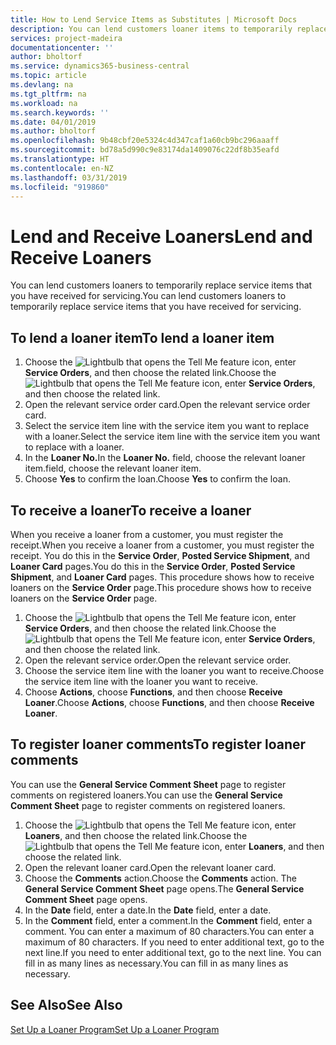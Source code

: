 ```yaml
---
title: How to Lend Service Items as Substitutes | Microsoft Docs
description: You can lend customers loaner items to temporarily replace service items that you have received for servicing.
services: project-madeira
documentationcenter: ''
author: bholtorf
ms.service: dynamics365-business-central
ms.topic: article
ms.devlang: na
ms.tgt_pltfrm: na
ms.workload: na
ms.search.keywords: ''
ms.date: 04/01/2019
ms.author: bholtorf
ms.openlocfilehash: 9b48cbf20e5324c4d347caf1a60cb9bc296aaaff
ms.sourcegitcommit: bd78a5d990c9e83174da1409076c22df8b35eafd
ms.translationtype: HT
ms.contentlocale: en-NZ
ms.lasthandoff: 03/31/2019
ms.locfileid: "919860"
---
```

# <a name="lend-and-receive-loaners"></a><span data-ttu-id="6cb8d-103">Lend and Receive Loaners</span><span class="sxs-lookup"><span data-stu-id="6cb8d-103">Lend and Receive Loaners</span></span>
<span data-ttu-id="6cb8d-104">You can lend customers loaners to temporarily replace service items that you have received for servicing.</span><span class="sxs-lookup"><span data-stu-id="6cb8d-104">You can lend customers loaners to temporarily replace service items that you have received for servicing.</span></span>  
  
## <a name="to-lend-a-loaner-item"></a><span data-ttu-id="6cb8d-105">To lend a loaner item</span><span class="sxs-lookup"><span data-stu-id="6cb8d-105">To lend a loaner item</span></span>    
1. <span data-ttu-id="6cb8d-106">Choose the ![Lightbulb that opens the Tell Me feature](media/ui-search/search_small.png "Tell me what you want to do") icon, enter **Service Orders**, and then choose the related link.</span><span class="sxs-lookup"><span data-stu-id="6cb8d-106">Choose the ![Lightbulb that opens the Tell Me feature](media/ui-search/search_small.png "Tell me what you want to do") icon, enter **Service Orders**, and then choose the related link.</span></span>  
2. <span data-ttu-id="6cb8d-107">Open the relevant service order card.</span><span class="sxs-lookup"><span data-stu-id="6cb8d-107">Open the relevant service order card.</span></span>  
3. <span data-ttu-id="6cb8d-108">Select the service item line with the service item you want to replace with a loaner.</span><span class="sxs-lookup"><span data-stu-id="6cb8d-108">Select the service item line with the service item you want to replace with a loaner.</span></span>  
4. <span data-ttu-id="6cb8d-109">In the **Loaner No.**</span><span class="sxs-lookup"><span data-stu-id="6cb8d-109">In the **Loaner No.**</span></span> <span data-ttu-id="6cb8d-110">field, choose the relevant loaner item.</span><span class="sxs-lookup"><span data-stu-id="6cb8d-110">field, choose the relevant loaner item.</span></span>  
5. <span data-ttu-id="6cb8d-111">Choose **Yes** to confirm the loan.</span><span class="sxs-lookup"><span data-stu-id="6cb8d-111">Choose **Yes** to confirm the loan.</span></span>  

## <a name="to-receive-a-loaner"></a><span data-ttu-id="6cb8d-112">To receive a loaner</span><span class="sxs-lookup"><span data-stu-id="6cb8d-112">To receive a loaner</span></span>  
<span data-ttu-id="6cb8d-113">When you receive a loaner from a customer, you must register the receipt.</span><span class="sxs-lookup"><span data-stu-id="6cb8d-113">When you receive a loaner from a customer, you must register the receipt.</span></span> <span data-ttu-id="6cb8d-114">You do this in the **Service Order**, **Posted Service Shipment**, and **Loaner Card** pages.</span><span class="sxs-lookup"><span data-stu-id="6cb8d-114">You do this in the **Service Order**, **Posted Service Shipment**, and **Loaner Card** pages.</span></span> <span data-ttu-id="6cb8d-115">This procedure shows how to receive loaners on the **Service Order** page.</span><span class="sxs-lookup"><span data-stu-id="6cb8d-115">This procedure shows how to receive loaners on the **Service Order** page.</span></span>  
  
1. <span data-ttu-id="6cb8d-116">Choose the ![Lightbulb that opens the Tell Me feature](media/ui-search/search_small.png "Tell me what you want to do") icon, enter **Service Orders**, and then choose the related link.</span><span class="sxs-lookup"><span data-stu-id="6cb8d-116">Choose the ![Lightbulb that opens the Tell Me feature](media/ui-search/search_small.png "Tell me what you want to do") icon, enter **Service Orders**, and then choose the related link.</span></span>  
2. <span data-ttu-id="6cb8d-117">Open the relevant service order.</span><span class="sxs-lookup"><span data-stu-id="6cb8d-117">Open the relevant service order.</span></span>  
3. <span data-ttu-id="6cb8d-118">Choose the service item line with the loaner you want to receive.</span><span class="sxs-lookup"><span data-stu-id="6cb8d-118">Choose the service item line with the loaner you want to receive.</span></span>  
4. <span data-ttu-id="6cb8d-119">Choose **Actions**, choose **Functions**, and then choose **Receive Loaner**.</span><span class="sxs-lookup"><span data-stu-id="6cb8d-119">Choose **Actions**, choose **Functions**, and then choose **Receive Loaner**.</span></span>  

## <a name="to-register-loaner-comments"></a><span data-ttu-id="6cb8d-120">To register loaner comments</span><span class="sxs-lookup"><span data-stu-id="6cb8d-120">To register loaner comments</span></span>  
<span data-ttu-id="6cb8d-121">You can use the **General Service Comment Sheet** page to register comments on registered loaners.</span><span class="sxs-lookup"><span data-stu-id="6cb8d-121">You can use the **General Service Comment Sheet** page to register comments on registered loaners.</span></span>  
  
1. <span data-ttu-id="6cb8d-122">Choose the ![Lightbulb that opens the Tell Me feature](media/ui-search/search_small.png "Tell me what you want to do") icon, enter **Loaners**, and then choose the related link.</span><span class="sxs-lookup"><span data-stu-id="6cb8d-122">Choose the ![Lightbulb that opens the Tell Me feature](media/ui-search/search_small.png "Tell me what you want to do") icon, enter **Loaners**, and then choose the related link.</span></span>  
2. <span data-ttu-id="6cb8d-123">Open the relevant loaner card.</span><span class="sxs-lookup"><span data-stu-id="6cb8d-123">Open the relevant loaner card.</span></span>  
3. <span data-ttu-id="6cb8d-124">Choose the **Comments** action.</span><span class="sxs-lookup"><span data-stu-id="6cb8d-124">Choose the **Comments** action.</span></span> <span data-ttu-id="6cb8d-125">The **General Service Comment Sheet** page opens.</span><span class="sxs-lookup"><span data-stu-id="6cb8d-125">The **General Service Comment Sheet** page opens.</span></span>  
4. <span data-ttu-id="6cb8d-126">In the **Date** field, enter a date.</span><span class="sxs-lookup"><span data-stu-id="6cb8d-126">In the **Date** field, enter a date.</span></span>  
5. <span data-ttu-id="6cb8d-127">In the **Comment** field, enter a comment.</span><span class="sxs-lookup"><span data-stu-id="6cb8d-127">In the **Comment** field, enter a comment.</span></span> <span data-ttu-id="6cb8d-128">You can enter a maximum of 80 characters.</span><span class="sxs-lookup"><span data-stu-id="6cb8d-128">You can enter a maximum of 80 characters.</span></span> <span data-ttu-id="6cb8d-129">If you need to enter additional text, go to the next line.</span><span class="sxs-lookup"><span data-stu-id="6cb8d-129">If you need to enter additional text, go to the next line.</span></span> <span data-ttu-id="6cb8d-130">You can fill in as many lines as necessary.</span><span class="sxs-lookup"><span data-stu-id="6cb8d-130">You can fill in as many lines as necessary.</span></span>  
  
## <a name="see-also"></a><span data-ttu-id="6cb8d-131">See Also</span><span class="sxs-lookup"><span data-stu-id="6cb8d-131">See Also</span></span>  
[<span data-ttu-id="6cb8d-132">Set Up a Loaner Program</span><span class="sxs-lookup"><span data-stu-id="6cb8d-132">Set Up a Loaner Program</span></span>](service-how-setup-loaner-program.md)   
